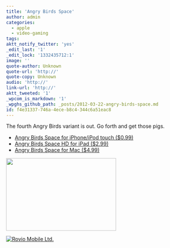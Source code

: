 ```yaml
---
title: 'Angry Birds Space'
author: admin
categories:
  - apple
  - video-gaming
tags: 
aktt_notify_twitter: 'yes'
_edit_last: '1'
_edit_lock: '1332435712:1'
image: ''
quote-author: Unknown
quote-url: 'http://'
quote-copy: Unknown
audio: 'http://'
link-url: 'http://'
aktt_tweeted: '1'
_wpcom_is_markdown: '1'
_wpghs_github_path: _posts/2012-03-22-angry-birds-space.md
id: f4e31337-746a-4ece-b8c4-344c6a51eac8
---
```

<p>The fourth Angry Birds variant is out. Go forth and get those pigs.</p>
<ul>
<li><a href="http://click.linksynergy.com/fs-bin/stat?id=6PFrOqNV4B8&offerid=146261&type=3&subid=0&tmpid=1826&RD_PARM1=http%253A%252F%252Fitunes.apple.com%252Fca%252Fapp%252Fangry-birds-space%252Fid499511971%253Fmt%253D8%2526uo%253D4%2526partnerId%253D30" target="itunes_store">Angry Birds Space for iPhone/iPod touch ($0.99)</a></li>
<li><a href="http://click.linksynergy.com/fs-bin/stat?id=6PFrOqNV4B8&offerid=146261&type=3&subid=0&tmpid=1826&RD_PARM1=http%253A%252F%252Fitunes.apple.com%252Fca%252Fapp%252Fangry-birds-space-hd%252Fid501968250%253Fmt%253D8%2526uo%253D4%2526partnerId%253D30" target="itunes_store">Angry Birds Space HD for iPad ($2.99)</a></li>
<li><a href="http://click.linksynergy.com/fs-bin/stat?id=6PFrOqNV4B8&offerid=146261&type=3&subid=0&tmpid=1826&RD_PARM1=http%253A%252F%252Fitunes.apple.com%252Fca%252Fapp%252Fangry-birds-space%252Fid509193195%253Fmt%253D12%2526uo%253D4%2526partnerId%253D30" target="itunes_store">Angry Birds Space for Mac ($4.99)</a></li>
</ul>
<p><img src="https://chrisenns.com/wp-content/uploads/2012/03/Angry-Birds-Space-300x198.jpg" alt="" title="Angry Birds Space" width="300" height="198" class="aligncenter size-medium wp-image-20214" /></p>
<p><a href="http://click.linksynergy.com/fs-bin/stat?id=6PFrOqNV4B8&offerid=146261&type=3&subid=0&tmpid=1826&RD_PARM1=http%253A%252F%252Fitunes.apple.com%252Fca%252Fartist%252Frovio-mobile-ltd.%252Fid298910979%253Fuo%253D4%2526partnerId%253D30" target="itunes_store"><img src="http://r.mzstatic.com/images/web/linkmaker/badge_itunes-lrg.gif" alt="Rovio Mobile Ltd." style="border: 0;"/></a></p>
